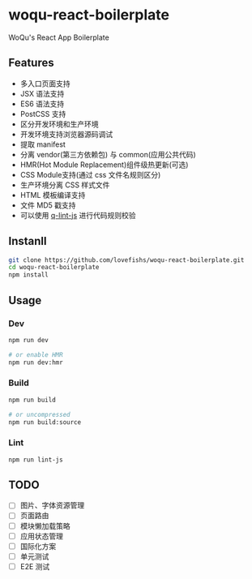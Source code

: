 # woqu-react-boilerplate

WoQu's React App Boilerplate

## Features

* 多入口页面支持
* JSX 语法支持
* ES6 语法支持
* PostCSS 支持
* 区分开发环境和生产环境
* 开发环境支持浏览器源码调试
* 提取 manifest
* 分离 vendor(第三方依赖包) 与 common(应用公共代码)
* HMR(Hot Module Replacement)组件级热更新(可选)
* CSS Module支持(通过 css 文件名规则区分)
* 生产环境分离 CSS 样式文件
* HTML 模板编译支持
* 文件 MD5 戳支持
* 可以使用 [q-lint-js](https://github.com/lovefishs/q-lint-js) 进行代码规则校验

## Instanll

```bash
git clone https://github.com/lovefishs/woqu-react-boilerplate.git
cd woqu-react-boilerplate
npm install
```

## Usage

### Dev

```bash
npm run dev

# or enable HMR
npm run dev:hmr
```

### Build

```bash
npm run build

# or uncompressed
npm run build:source
```

### Lint

```bash
npm run lint-js
```

## TODO

* [ ] 图片、字体资源管理
* [ ] 页面路由
* [ ] 模块懒加载策略
* [ ] 应用状态管理
* [ ] 国际化方案
* [ ] 单元测试
* [ ] E2E 测试
